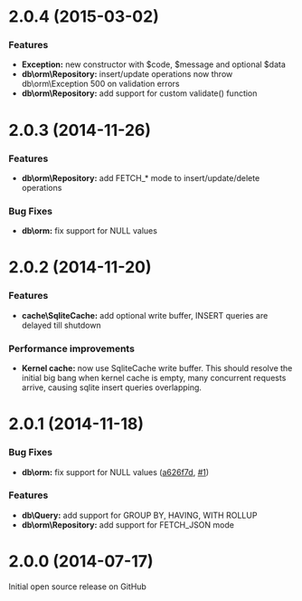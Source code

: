 <a name="2.0.3"></a>
# 2.0.4 (2015-03-02)

### Features
- **Exception:** new constructor with $code, $message and optional $data
- **db\orm\Repository:** insert/update operations now throw db\orm\Exception 500 on validation errors
- **db\orm\Repository:** add support for custom validate() function



<a name="2.0.3"></a>
# 2.0.3 (2014-11-26)

### Features
- **db\orm\Repository:** add FETCH_* mode to insert/update/delete operations

### Bug Fixes
- **db\orm:** fix support for NULL values



<a name="2.0.2"></a>
# 2.0.2 (2014-11-20)

### Features
- **cache\SqliteCache:** add optional write buffer, INSERT queries are delayed till shutdown

### Performance improvements
- **Kernel cache:** now use SqliteCache write buffer. This should resolve the initial big bang when kernel cache is empty, many concurrent requests arrive, causing sqlite insert queries overlapping.



<a name="2.0.1"></a>
# 2.0.1 (2014-11-18)

### Bug Fixes
- **db\orm:** fix support for NULL values
  ([a626f7d](https://github.com/Metadigit/Core/commit/a626f7ddcfd94ffec268e0bb6ac992c00373c334),
   [#1](https://github.com/Metadigit/Core/issues/1))

### Features
- **db\Query:** add support for GROUP BY, HAVING, WITH ROLLUP
- **db\orm\Repository:** add support for FETCH_JSON mode



<a name="2.0.0"></a>
# 2.0.0 (2014-07-17) #
Initial open source release on GitHub
